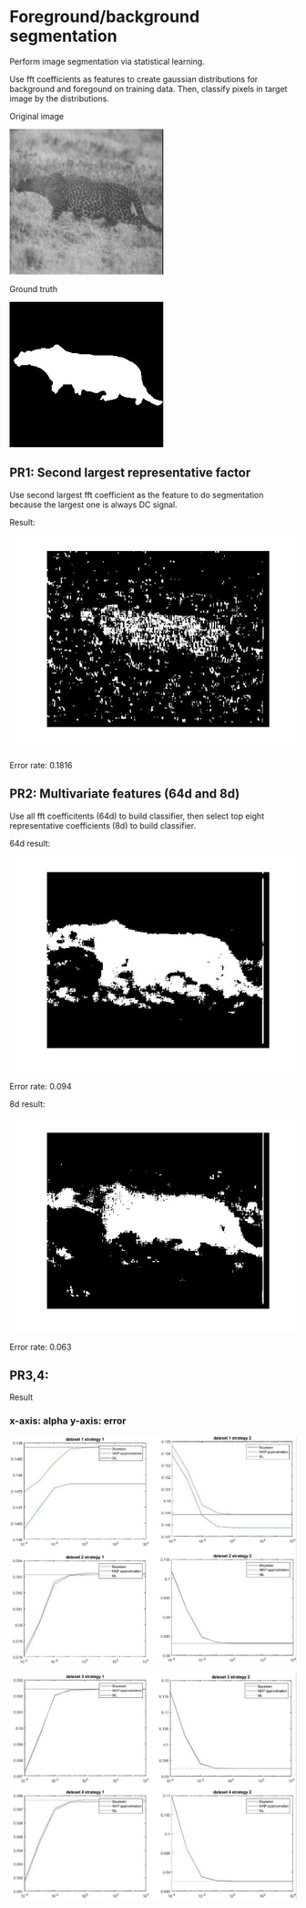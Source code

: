 # Foreground/background segmentation
Perform image segmentation via statistical learning. 

Use fft coefficients as features to create gaussian distributions for background and foregound on training data. Then, classify pixels in target image by the distributions.

Original image

![Alt text](PR1/pic/cheetah.jpg "cheetah")

Ground truth

![Alt text](PR1/pic/cheetah_mask.jpg "cheetah_mask")

## PR1: Second largest representative factor
Use second largest fft coefficient as the feature to do segmentation because the largest one is always DC signal.

Result:

![Alt text](PR1/pic/result_error=0.1816.jpg "result_error=0.1816")

Error rate: 0.1816

## PR2: Multivariate features (64d and 8d)
Use all fft coefficitents (64d) to build classifier, then select top eight representative coefficients (8d) to build classifier.

64d result:

![Alt text](PR2/pic/result_64d_error=0.094.jpg "result_64d_error=0.094")

Error rate: 0.094

8d result:

![Alt text](PR2/pic/result_8d_error=0.063.jpg "result_8d_error=0.063")

Error rate: 0.063


## PR3,4: 

Result
### x-axis: alpha y-axis: error

![Alt text](PR3,4/pic/HW3_comparision1.JPG "HW3_comparision1")

![Alt text](PR3,4/pic/HW3_comparision2.JPG "HW3_comparision2")

